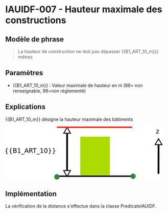 # IAUIDF-007 - Hauteur maximale des constructions

## Modèle de phrase

> La hauteur de construction ne doit pas dépasser {{B1_ART_10_m}}} mètres

## Paramètres
*  {{B1_ART_10_m}} : Valeur maximale de hauteur en m (88= non renseignable, 99=non réglementé)


## Explications

{{B1_ART_10_m}} désigne la hauteur maximale des bâtiments

![Image montrant la contrainte de hauteur maximale d'un bâtiment](img/rules/IAUIDF/IAUIDF-007.png)

## Implémentation

La vérification de la distance s'effectue dans la classe PredicateIAUIDF.
